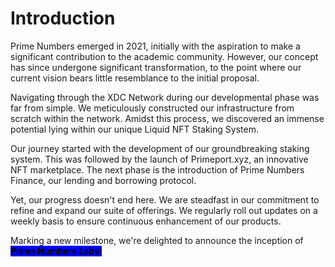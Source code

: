# Introduction

Prime Numbers emerged in 2021, initially with the aspiration to make a significant contribution to the academic community. However, our concept has since undergone significant transformation, to the point where our current vision bears little resemblance to the initial proposal.

Navigating through the XDC Network during our developmental phase was far from simple. We meticulously constructed our infrastructure from scratch within the network. Amidst this process, we discovered an immense potential lying within our unique Liquid NFT Staking System.

Our journey started with the development of our groundbreaking staking system. This was followed by the launch of Primeport.xyz, an innovative NFT marketplace. The next phase is the introduction of Prime Numbers Finance, our lending and borrowing protocol.

Yet, our progress doesn't end here. We are steadfast in our commitment to refine and expand our suite of offerings. We regularly roll out updates on a weekly basis to ensure continuous enhancement of our products.

Marking a new milestone, we're delighted to announce the inception of <mark style="background-color:blue;">**Prime Numbers Labs**</mark><mark style="background-color:blue;">!</mark>
